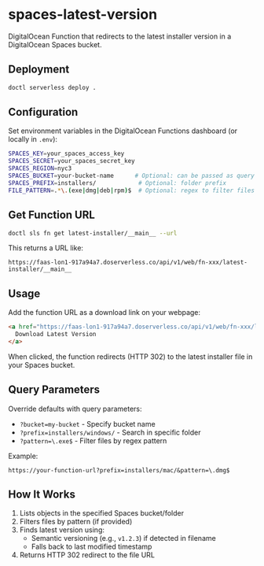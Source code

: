# spaces-latest-version

DigitalOcean Function that redirects to the latest installer version in a DigitalOcean Spaces bucket.

## Deployment

```bash
doctl serverless deploy .
```

## Configuration

Set environment variables in the DigitalOcean Functions dashboard (or locally in `.env`):

```bash
SPACES_KEY=your_spaces_access_key
SPACES_SECRET=your_spaces_secret_key
SPACES_REGION=nyc3
SPACES_BUCKET=your-bucket-name      # Optional: can be passed as query param
SPACES_PREFIX=installers/            # Optional: folder prefix
FILE_PATTERN=.*\.(exe|dmg|deb|rpm)$  # Optional: regex to filter files
```

## Get Function URL

```bash
doctl sls fn get latest-installer/__main__ --url
```

This returns a URL like:
```
https://faas-lon1-917a94a7.doserverless.co/api/v1/web/fn-xxx/latest-installer/__main__
```

## Usage

Add the function URL as a download link on your webpage:

```html
<a href="https://faas-lon1-917a94a7.doserverless.co/api/v1/web/fn-xxx/latest-installer/__main__">
  Download Latest Version
</a>
```

When clicked, the function redirects (HTTP 302) to the latest installer file in your Spaces bucket.

## Query Parameters

Override defaults with query parameters:

- `?bucket=my-bucket` - Specify bucket name
- `?prefix=installers/windows/` - Search in specific folder
- `?pattern=\.exe$` - Filter files by regex pattern

Example:
```
https://your-function-url?prefix=installers/mac/&pattern=\.dmg$
```

## How It Works

1. Lists objects in the specified Spaces bucket/folder
2. Filters files by pattern (if provided)
3. Finds latest version using:
   - Semantic versioning (e.g., `v1.2.3`) if detected in filename
   - Falls back to last modified timestamp
4. Returns HTTP 302 redirect to the file URL
